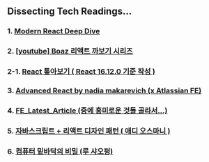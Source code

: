 ## Dissecting Tech Readings...

### 1. <a href="https://product.kyobobook.co.kr/detail/S000210725203"> Modern React Deep Dive </a>

### 2. <a href="https://youtu.be/JadWu4Ygnyc?si=SwYbVFrtGNkprpuL"> [youtube] Boaz 리액트 까보기 시리즈 </a>

### 2-1. <a href="https://goidle.github.io/react/in-depth-react-preview/"> React 톺아보기 ( React 16.12.0 기준 작성 ) </a>

### 3. <a href="https://www.developerway.com/books-and-courses"> Advanced React by nadia makarevich (x Atlassian FE) </a>

### 4. <a href="https://kofearticle.substack.com/"> FE_Latest_Article (중에 흥미로운 것들 골라서...) </a>

### 5. <a href="https://product.kyobobook.co.kr/detail/S000213880201"> 자바스크립트 + 리액트 디자인 패턴 ( 애디 오스마니 ) </a>

### 6. <a href="https://product.kyobobook.co.kr/detail/S000212650856"> 컴퓨터 밑바닥의 비밀 (루 샤오펑) </a>